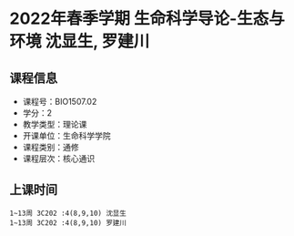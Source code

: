 # 2022年春季学期 生命科学导论-生态与环境 沈显生, 罗建川






## 课程信息

- 课程号：BIO1507.02
- 学分：2
- 教学类型：理论课
- 开课单位：生命科学学院
- 课程类别：通修
- 课程层次：核心通识

## 上课时间

```
1~13周 3C202 :4(8,9,10) 沈显生
1~13周 3C202 :4(8,9,10) 罗建川
```

